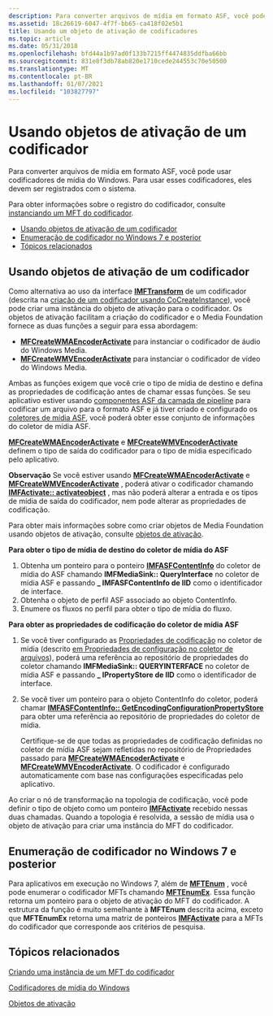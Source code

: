 ```yaml
---
description: Para converter arquivos de mídia em formato ASF, você pode usar codificadores de mídia do Windows. Para usar esses codificadores, eles devem ser registrados com o sistema.
ms.assetid: 18c26619-6047-4f7f-bb65-ca418f02e5b1
title: Usando um objeto de ativação de codificadores
ms.topic: article
ms.date: 05/31/2018
ms.openlocfilehash: bfd44a1b97ad0f133b7215ff4474835ddfba66bb
ms.sourcegitcommit: 831e8f3db78ab820e1710cede244553c70e50500
ms.translationtype: MT
ms.contentlocale: pt-BR
ms.lasthandoff: 01/07/2021
ms.locfileid: "103827797"
---
```

# <a name="using-an-encoders-activation-objects"></a>Usando objetos de ativação de um codificador

Para converter arquivos de mídia em formato ASF, você pode usar codificadores de mídia do Windows. Para usar esses codificadores, eles devem ser registrados com o sistema.

Para obter informações sobre o registro do codificador, consulte [instanciando um MFT do codificador](instantiating-the-encoder-mft.md).

-   [Usando objetos de ativação de um codificador](#using-an-encoders-activation-objects)
-   [Enumeração de codificador no Windows 7 e posterior](#encoder-enumeration-in-windows-7-and-later)
-   [Tópicos relacionados](#related-topics)

## <a name="using-an-encoders-activation-objects"></a>Usando objetos de ativação de um codificador

Como alternativa ao uso da interface [**IMFTransform**](/windows/desktop/api/mftransform/nn-mftransform-imftransform) de um codificador (descrita na [criação de um codificador usando CoCreateInstance](using-an-encoder-s-imftransform--interface.md)), você pode criar uma instância do objeto de ativação para o codificador. Os objetos de ativação facilitam a criação do codificador e o Media Foundation fornece as duas funções a seguir para essa abordagem:

-   [**MFCreateWMAEncoderActivate**](/windows/desktop/api/wmcontainer/nf-wmcontainer-mfcreatewmaencoderactivate) para instanciar o codificador de áudio do Windows Media.
-   [**MFCreateWMVEncoderActivate**](/windows/desktop/api/wmcontainer/nf-wmcontainer-mfcreatewmvencoderactivate) para instanciar o codificador de vídeo do Windows Media.

Ambas as funções exigem que você crie o tipo de mídia de destino e defina as propriedades de codificação antes de chamar essas funções. Se seu aplicativo estiver usando [componentes ASF da camada de pipeline](pipeline-layer-asf-components.md) para codificar um arquivo para o formato ASF e já tiver criado e configurado os [coletores de mídia ASF](asf-media-sinks.md), você poderá obter esse conjunto de informações do coletor de mídia ASF.

[**MFCreateWMAEncoderActivate**](/windows/desktop/api/wmcontainer/nf-wmcontainer-mfcreatewmaencoderactivate) e [**MFCreateWMVEncoderActivate**](/windows/desktop/api/wmcontainer/nf-wmcontainer-mfcreatewmvencoderactivate) definem o tipo de saída do codificador para o tipo de mídia especificado pelo aplicativo.

**Observação**  Se você estiver usando [**MFCreateWMAEncoderActivate**](/windows/desktop/api/wmcontainer/nf-wmcontainer-mfcreatewmaencoderactivate) e [**MFCreateWMVEncoderActivate**](/windows/desktop/api/wmcontainer/nf-wmcontainer-mfcreatewmvencoderactivate) , poderá ativar o codificador chamando [**IMFActivate:: activateobject**](/windows/desktop/api/mfobjects/nf-mfobjects-imfactivate-activateobject) , mas não poderá alterar a entrada e os tipos de mídia de saída do codificador, nem pode alterar as propriedades de codificação.

Para obter mais informações sobre como criar objetos de Media Foundation usando objetos de ativação, consulte [objetos de ativação](activation-objects.md).

**Para obter o tipo de mídia de destino do coletor de mídia do ASF**

1.  Obtenha um ponteiro para o ponteiro [**IMFASFContentInfo**](/windows/desktop/api/wmcontainer/nn-wmcontainer-imfasfcontentinfo) do coletor de mídia do ASF chamando **IMFMediaSink:: QueryInterface** no coletor de mídia ASF e passando **\_ IMFASFContentInfo de IID** como o identificador de interface.
2.  Obtenha o objeto de perfil ASF associado ao objeto ContentInfo.
3.  Enumere os fluxos no perfil para obter o tipo de mídia do fluxo.

**Para obter as propriedades de codificação do coletor de mídia ASF**

1.  Se você tiver configurado as [Propriedades de codificação](configuring-the-encoder.md) no coletor de mídia (descrito [em Propriedades de configuração no coletor de arquivos](setting-properties-in-the-file-sink.md)), poderá uma referência ao repositório de propriedades do coletor chamando **IMFMediaSink:: QUERYINTERFACE** no coletor de mídia ASF e passando **\_ IPropertyStore de IID** como o identificador de interface.
2.  Se você tiver um ponteiro para o objeto ContentInfo do coletor, poderá chamar [**IMFASFContentInfo:: GetEncodingConfigurationPropertyStore**](/windows/desktop/api/wmcontainer/nf-wmcontainer-imfasfcontentinfo-getencodingconfigurationpropertystore) para obter uma referência ao repositório de propriedades do coletor de mídia.

    Certifique-se de que todas as propriedades de codificação definidas no coletor de mídia ASF sejam refletidas no repositório de Propriedades passado para [**MFCreateWMAEncoderActivate**](/windows/desktop/api/wmcontainer/nf-wmcontainer-mfcreatewmaencoderactivate) e [**MFCreateWMVEncoderActivate**](/windows/desktop/api/wmcontainer/nf-wmcontainer-mfcreatewmvencoderactivate). O codificador é configurado automaticamente com base nas configurações especificadas pelo aplicativo.

Ao criar o nó de transformação na topologia de codificação, você pode definir o tipo de objeto como um ponteiro [**IMFActivate**](/windows/desktop/api/mfobjects/nn-mfobjects-imfactivate) recebido nessas duas chamadas. Quando a topologia é resolvida, a sessão de mídia usa o objeto de ativação para criar uma instância do MFT do codificador.

## <a name="encoder-enumeration-in-windows-7-and-later"></a>Enumeração de codificador no Windows 7 e posterior

Para aplicativos em execução no Windows 7, além de [**MFTEnum**](/windows/desktop/api/mfapi/nf-mfapi-mftenum) , você pode enumerar o codificador MFTs chamando [**MFTEnumEx**](/windows/desktop/api/mfapi/nf-mfapi-mftenumex). Essa função retorna um ponteiro para o objeto de ativação do MFT do codificador. A estrutura da função é muito semelhante à **MFTEnum** descrita acima, exceto que **MFTEnumEx** retorna uma matriz de ponteiros [**IMFActivate**](/windows/desktop/api/mfobjects/nn-mfobjects-imfactivate) para a MFTs do codificador que corresponde aos critérios de pesquisa.

## <a name="related-topics"></a>Tópicos relacionados

<dl> <dt>

[Criando uma instância de um MFT do codificador](instantiating-the-encoder-mft.md)
</dt> <dt>

[Codificadores de mídia do Windows](windows-media-encoders.md)
</dt> <dt>

[Objetos de ativação](activation-objects.md)
</dt> </dl>

 

 



